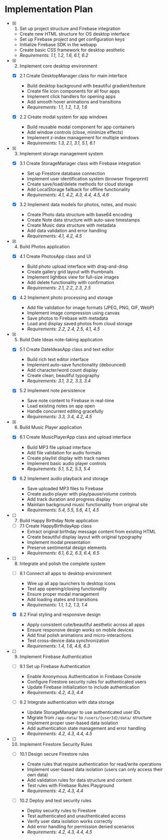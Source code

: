 # Implementation Plan

- [x] 1. Set up project structure and Firebase integration
  - Create new HTML structure for OS desktop interface
  - Set up Firebase project and get configuration keys
  - Initialize Firebase SDK in the webapp
  - Create basic CSS framework for desktop aesthetic
  - _Requirements: 1.1, 1.2, 1.6, 6.1, 6.2_

- [x] 2. Implement core desktop environment
  - [x] 2.1 Create DesktopManager class for main interface
    - Build desktop background with beautiful gradient/texture
    - Create file icon components for all four apps
    - Implement click handlers for opening apps
    - Add smooth hover animations and transitions
    - _Requirements: 1.1, 1.2, 1.3, 1.6_

  - [x] 2.2 Create modal system for app windows
    - Build reusable modal component for app containers
    - Add window controls (close, minimize effects)
    - Implement z-index management for multiple windows
    - _Requirements: 1.3, 2.1, 3.1, 5.1, 6.1_

- [x] 3. Implement storage management system
  - [x] 3.1 Create StorageManager class with Firebase integration
    - Set up Firestore database connection
    - Implement user identification system (browser fingerprint)
    - Create save/load/delete methods for cloud storage
    - Add LocalStorage fallback for offline functionality
    - _Requirements: 4.1, 4.2, 4.3, 4.4, 4.5, 4.6_

  - [x] 3.2 Implement data models for photos, notes, and music
    - Create Photo data structure with base64 encoding
    - Create Note data structure with auto-save timestamps
    - Create Music data structure with metadata
    - Add data validation and error handling
    - _Requirements: 4.1, 4.2, 4.5_

- [x] 4. Build Photos application
  - [x] 4.1 Create PhotosApp class and UI
    - Build photo upload interface with drag-and-drop
    - Create gallery grid layout with thumbnails
    - Implement lightbox view for full-size images
    - Add delete functionality with confirmation
    - _Requirements: 2.1, 2.2, 2.3, 2.5_

  - [x] 4.2 Implement photo processing and storage
    - Add file validation for image formats (JPEG, PNG, GIF, WebP)
    - Implement image compression using canvas
    - Save photos to Firebase with metadata
    - Load and display saved photos from cloud storage
    - _Requirements: 2.2, 2.4, 2.5, 4.1, 4.5_

- [x] 5. Build Date Ideas note-taking application
  - [x] 5.1 Create DateIdeasApp class and text editor
    - Build rich text editor interface
    - Implement auto-save functionality (debounced)
    - Add character/word count display
    - Create clean, beautiful typography
    - _Requirements: 3.1, 3.2, 3.3, 3.4_

  - [x] 5.2 Implement note persistence
    - Save note content to Firebase in real-time
    - Load existing notes on app open
    - Handle concurrent editing gracefully
    - _Requirements: 3.3, 3.4, 4.2, 4.5_

- [x] 6. Build Music Player application
  - [x] 6.1 Create MusicPlayerApp class and upload interface
    - Build MP3 file upload interface
    - Add file validation for audio formats
    - Create playlist display with track names
    - Implement basic audio player controls
    - _Requirements: 5.1, 5.2, 5.3, 5.4_

  - [x] 6.2 Implement audio playback and storage
    - Save uploaded MP3 files to Firebase
    - Create audio player with play/pause/volume controls
    - Add track duration and progress display
    - Maintain background music functionality from original site
    - _Requirements: 5.4, 5.5, 5.6, 4.1, 4.5_

- [ ] 7. Build Happy Birthday Note application
  - [ ] 7.1 Create HappyBirthdayApp class
    - Extract original birthday message content from existing HTML
    - Create beautiful display layout with original typography
    - Implement modal presentation
    - Preserve sentimental design elements
    - _Requirements: 6.1, 6.2, 6.3, 6.4, 6.5_

- [ ] 8. Integrate and polish the complete system
  - [ ] 8.1 Connect all apps to desktop environment
    - Wire up all app launchers to desktop icons
    - Test app opening/closing functionality
    - Ensure proper modal management
    - Add loading states and transitions
    - _Requirements: 1.1, 1.2, 1.3, 1.4_

  - [x] 8.2 Final styling and responsive design
    - Apply consistent cute/beautiful aesthetic across all apps
    - Ensure responsive design works on mobile devices
    - Add final polish animations and micro-interactions
    - Test cross-device data synchronization
    - _Requirements: 1.4, 1.6, 4.6, 6.3_

- [ ] 9. Implement Firebase Authentication
  - [ ] 9.1 Set up Firebase Authentication
    - Enable Anonymous Authentication in Firebase Console
    - Configure Firestore security rules for authenticated users
    - Update Firebase initialization to include authentication
    - _Requirements: 4.2, 4.3, 4.4_

  - [ ] 9.2 Integrate authentication with data storage
    - Update StorageManager to use authenticated user IDs
    - Migrate from `/app-data/` to `/users/{userId}/data/` structure
    - Implement proper user-based data isolation
    - Add authentication state management and error handling
    - _Requirements: 4.2, 4.3, 4.4, 4.5_

- [ ] 10. Implement Firestore Security Rules
  - [ ] 10.1 Design secure Firestore rules
    - Create rules that require authentication for read/write operations
    - Implement user-based data isolation (users can only access their own data)
    - Add validation rules for data structure and content
    - Test rules with Firebase Rules Playground
    - _Requirements: 4.2, 4.3, 4.4_

  - [ ] 10.2 Deploy and test security rules
    - Deploy security rules to Firestore
    - Test authenticated and unauthenticated access
    - Verify user data isolation works correctly
    - Add error handling for permission denied scenarios
    - _Requirements: 4.2, 4.3, 4.4, 4.5_